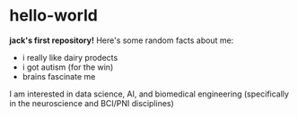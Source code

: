 # hello-world
**jack's first repository!**
Here's some random facts about me:
- i really like dairy prodects
- i got autism (for the win)
- brains fascinate me

 I am interested in data science, AI, and biomedical engineering (specifically in the neuroscience and BCI/PNI disciplines)
